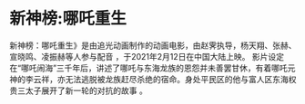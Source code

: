 # 新神榜:哪吒重生


   新神榜：哪吒重生》是由追光动画制作的动画电影，由赵霁执导，杨天翔、张赫、宣晓鸣、凌振赫等人参与配音 ，于2021年2月12日在中国大陆上映。
   影片设定在“哪吒闹海”三千年后，讲述了哪吒与东海龙族的恩怨并未善罢甘休，有着哪吒元神的李云祥，亦无法逃脱被龙族赶尽杀绝的宿命。身处平民区的他与富人区东海权贵三太子展开了新一轮的对抗的故事  。
